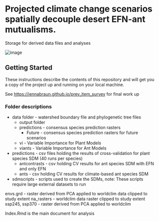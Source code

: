 # Projected climate change scenarios spatially decouple desert EFN-ant mutualisms.
Storage for derived data files and analyses 

![image](https://github.com/user-attachments/assets/0aea01fe-3f6b-4343-af7a-42b2e3216b2a)



## Getting Started

These instructions describe the contents of this repository and will get you a copy of the project up and running on your local machine. 

See https://jennabraun.github.io/prey_item_survey for final work up 

### Folder descriptions

* data folder - watershed boundary file and phylogenetic tree files
    * output folder
	* predictions - consensus species prediction rasters
		* Future - consensus species prediction rasters for future scenarios
	* vi - Variable Importance for Plant Models
	* viants - Variable Importance for Ant Models
* predictions - csv files holding the results of cross-validation for plant species SDM (40 runs per species)
	* antcontrasts - csv holding CV results for ant species SDM with EFN and only EFN
	* ants - csv holding CV results for climate-based ant species SDM
* sdmscripts - scripts used to create the SDMs, note: These scripts require large external datasets to run

envs.grd - raster derived from PCA applied to worldclim data clipped to study extent
na_rasters - worldclim data raster clipped to study extent
ssp245, ssp370 - raster derived from PCA applied to worldclim


Index.Rmd is the main document for analysis
